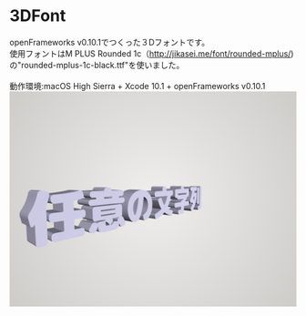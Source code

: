 # 3DFont
openFrameworks v0.10.1でつくった３Dフォントです。<br>
使用フォントはM PLUS Rounded 1c（<a href = "http://jikasei.me/font/rounded-mplus/">http://jikasei.me/font/rounded-mplus/</a>)の"rounded-mplus-1c-black.ttf"を使いました。<br>
<br>
動作環境:macOS High Sierra + Xcode 10.1 + openFrameworks v0.10.1<br>
<img src ="https://raw.githubusercontent.com/yuyurigi/3DFont/master/20190318205101%23%23.png">
